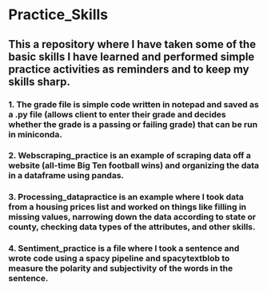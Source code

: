 # Practice_Skills

## This a repository where I have taken some of the basic skills I have learned and performed simple practice activities as reminders and to keep my skills sharp.

### 1.  The grade file is simple code written in notepad and saved as a .py file (allows client to enter their grade and decides whether the grade is a passing or failing grade) that can be run in miniconda.  

### 2. Webscraping_practice is an example of scraping data off a website (all-time Big Ten football wins) and organizing the data in a dataframe using pandas.

### 3. Processing_datapractice is an example where I took data from a housing prices list and worked on things like filling in missing values, narrowing down the data according to state or county, checking data types of the attributes, and other skills.  

### 4. Sentiment_practice is a file where I took a sentence and wrote code using a spacy pipeline and spacytextblob to measure the polarity and subjectivity of the words in the sentence.  
